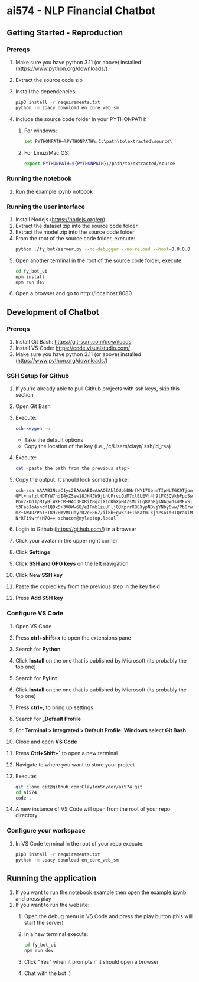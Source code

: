 # ai574 - NLP Financial Chatbot

## Getting Started - Reproduction

### Prereqs

1. Make sure you have python 3.11 (or above) installed (<https://www.python.org/downloads/>)
2. Extract the source code zip
3. Install the dependencies:

    ```bash
    pip3 install -r requirements.txt
    python -m spacy download en_core_web_sm
    ```
4. Include the source code folder in your PYTHONPATH:
   1. For windows:
        ```bash
        set PYTHONPATH=%PYTHONPATH%;C:\path\to\extracted\source\
        ```
   2. For Linuz/Mac OS:
        ```bash
        export PYTHONPATH=${PYTHONPATH};/path/to/extracted/source
        ```

### Running the notebook
1. Run the example.ipynb notbook

### Running the user interface
1. Install Nodejs (https://nodejs.org/en)
2. Extract the dataset zip into the source code folder
3. Extract the model zip into the source code folder
4. From the root of the source code folder, execute:
   ```bash
   python ./fy_bot/server.py --no-debugger --no-reload --host=0.0.0.0
   ```
5. Open another terminal in the root of the source code folder, execute:
   ```bash
   cd fy_bot_ui
   npm install
   npm run dev
   ```
6. Open a browser and go to http://localhost:8080

## Development of Chatbot

### Prereqs

1. Install Git Bash: <https://git-scm.com/downloads>
1. Install VS Code: <https://code.visualstudio.com/>
1. Make sure you have python 3.11 (or above) installed (<https://www.python.org/downloads/>)

### SSH Setup for Github

1. If you're already able to pull Github projects with ssh keys, skip this section
1. Open Git Bash
1. Execute:

    ```bash
    ssh-keygen -o
    ```

    * Take the default options
    * Copy the location of the key (i.e., /c/Users/clayt/.ssh/id_rsa)
1. Execute:

    ```bash
    cat <paste the path from the previous step>
    ```

1. Copy the output. It should look something like:

    ```bash
    ssh-rsa AAAAB3NzaC1yc2EAAAABIwAAAQEAklOUpkDHrfHY17SbrmTIpNLTGK9Tjom/BWDSU
    GPl+nafzlHDTYW7hdI4yZ5ew18JH4JW9jbhUFrviQzM7xlELEVf4h9lFX5QVkbPppSwg0cda3
    Pbv7kOdJ/MTyBlWXFCR+HAo3FXRitBqxiX1nKhXpHAZsMciLq8V6RjsNAQwdsdMFvSlVK/7XA
    t3FaoJoAsncM1Q9x5+3V0Ww68/eIFmb1zuUFljQJKprrX88XypNDvjYNby6vw/Pb0rwert/En
    mZ+AW4OZPnTPI89ZPmVMLuayrD2cE86Z/il8b+gw3r3+1nKatmIkjn2so1d01QraTlMqVSsbx
    NrRFi9wrf+M7Q== schacon@mylaptop.local
    ```

1. Login to Github (<https://github.com/>) in a browser
1. Click your avatar in the upper right corner
1. Click __Settings__
1. Click __SSH and GPG keys__ on the left navigation
1. Click __New SSH key__
1. Paste the copied key from the previous step in the key field
1. Press __Add SSH key__

### Configure VS Code

1. Open VS Code
1. Press __ctrl+shift+x__ to open the extensions pane
1. Search for __Python__
1. Click __Install__ on the one that is published by Microsoft (its probably the top one)
1. Search for __Pylint__
1. Click __Install__ on the one that is published by Microsoft (its probably the top one)
1. Press __ctrl+,__ to bring up settings
1. Search for ___Default Profile__
1. For __Terminal > Integrated > Default Profile: Windows__ select __Git Bash__
1. Close and open __VS Code__
1. Press __Ctrl+Shift+`__ to open a new terminal
1. Navigate to where you want to store your project
1. Execute:

    ```bash
    git clone git@github.com:ClaytonSnyder/ai574.git
    cd ai574
    code .
    ```

1. A new instance of VS Code will open from the root of your repo directory

### Configure your workspace

1. In VS Code terminal in the root of your repo execute:

    ```bash
    pip3 install -r requirements.txt
    python -m spacy download en_core_web_sm
    ```


## Running the application
1. If you want to run the notebook example then open the example.ipynb and press play
2. If you want to run the website:
   1. Open the debug menu in VS Code and press the play button (this will start the server)
   2. In a new terminal execute:

      ```bash
      cd fy_bot_ui
      npm run dev
      ```

   3. Click "Yes" when it prompts if it should open a browser
   4. Chat with the bot :)
